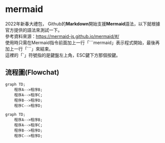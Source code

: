 # mermaid
2022年新春大禮包， Github的**Markdown**開始支援**Mermaid**語法，以下就根據官方提供的語法來測試一下。   
參考資料來源：https://mermaid-js.github.io/mermaid/#/  
使用時只需在Mermaid指令前面加上一行「\`\`\`mermaid」表示程式開始，最後再加上一行「\`\`\`」來結束。  
這裡的「\`」符號指的是鍵盤左上角，ESC鍵下方那個按鍵。

## 流程圖(Flowchat)  
```
graph TD;
    程序A-->程序B;
    程序A-->程序C;
    程序B-->程序D;
    程序C-->程序D;
```  
```mermaid
graph TD;
    程序A-->程序B;
    程序A-->程序C;
    程序B-->程序D;
    程序C-->程序D;
```
